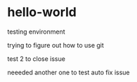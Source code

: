 # hello-world
testing environment

trying to figure out how to use git

test 2 to close issue

neeeded another one to test auto fix issue
